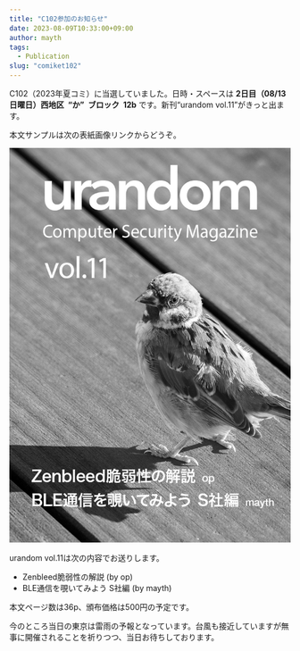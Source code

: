 ```yaml
---
title: "C102参加のお知らせ"
date: 2023-08-09T10:33:00+09:00
author: mayth
tags:
  - Publication
slug: "comiket102"
---
```


C102（2023年夏コミ）に当選していました。日時・スペースは **2日目（08/13日曜日）西地区 “か” ブロック 12b** です。新刊“urandom vol.11”がきっと出ます。

本文サンプルは次の表紙画像リンクからどうぞ。

[![c102 sample](/images/c102_cover_thumb.jpg)](/pdfs/c102_sample.pdf)

urandom vol.11は次の内容でお送りします。

- Zenbleed脆弱性の解説 (by op)
- BLE通信を覗いてみよう S社編 (by mayth)

本文ページ数は36p、頒布価格は500円の予定です。

今のところ当日の東京は雷雨の予報となっています。台風も接近していますが無事に開催されることを祈りつつ、当日お待ちしております。
